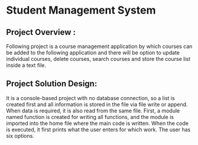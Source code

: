 
# Student Management System



## Project Overview :

Following project is a course management application by which courses can be added to the following
application and there will be option to update individual courses, delete courses, search courses and store
the course list inside a text file.
## Project Solution Design:

It is a console-based project with no database connection, so a list is created first and all information is stored
in the file via file write or append. When data is required, it is also read from the same file. First, a module
named function is created for writing all functions, and the module is imported into the home file where the
main code is written. When the code is executed, it first prints what the user enters for which work. The user
has six options. 
